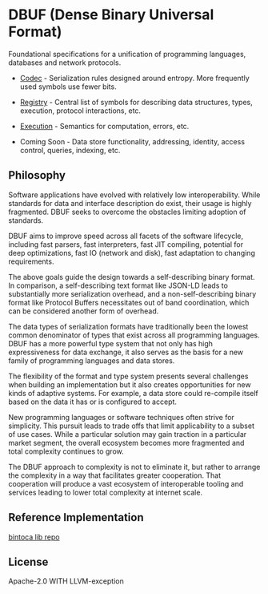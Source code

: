 # DBUF (Dense Binary Universal Format)

Foundational specifications for a unification of programming languages, databases and network protocols.

- [Codec](codec.md) - Serialization rules designed around entropy. More frequently used symbols use fewer bits.

- [Registry](./registry/README.md) - Central list of symbols for describing data structures, types, execution, protocol interactions, etc.

- [Execution](execution.md) - Semantics for computation, errors, etc.

- Coming Soon - Data store functionality, addressing, identity, access control, queries, indexing, etc.

## Philosophy

Software applications have evolved with relatively low interoperability. While standards for data and interface description do exist, their usage is highly fragmented. DBUF seeks to overcome the obstacles limiting adoption of standards. 

DBUF aims to improve speed across all facets of the software lifecycle, including fast parsers, fast interpreters, fast JIT compiling, potential for deep optimizations, fast IO (network and disk), fast adaptation to changing requirements.

The above goals guide the design towards a self-describing binary format. In comparison, a self-describing text format like JSON-LD leads to substantially more serialization overhead, and a non-self-describing binary format like Protocol Buffers necessitates out of band coordination, which can be considered another form of overhead.

The data types of serialization formats have traditionally been the lowest common denominator of types that exist across all programming languages. DBUF has a more powerful type system that not only has high expressiveness for data exchange, it also serves as the basis for a new family of programming languages and data stores.

The flexibility of the format and type system presents several challenges when building an implementation but it also creates opportunities for new kinds of adaptive systems. For example, a data store could re-compile itself based on the data it has or is configured to accept.

New programming languages or software techniques often strive for simplicity. This pursuit leads to trade offs that limit applicability to a subset of use cases. While a particular solution may gain traction in a particular market segment, the overall ecosystem becomes more fragmented and total complexity continues to grow. 

The DBUF approach to complexity is not to eliminate it, but rather to arrange the complexity in a way that facilitates greater cooperation. That cooperation will produce a vast ecosystem of interoperable tooling and services leading to lower total complexity at internet scale.

## Reference Implementation

[bintoca lib repo](https://github.com/bintoca/lib)

## License
Apache-2.0 WITH LLVM-exception